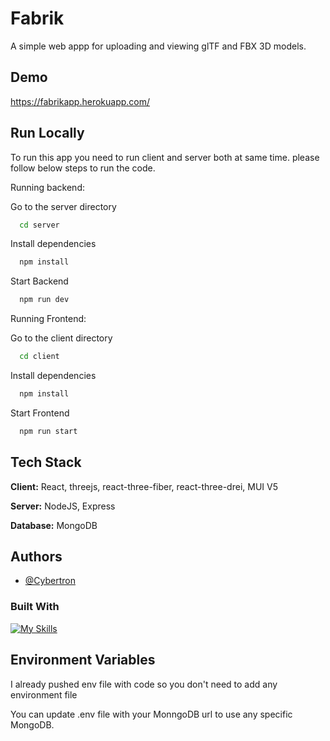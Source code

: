 
# Fabrik

A simple web appp for uploading and viewing glTF and FBX 3D models.


## Demo

https://fabrikapp.herokuapp.com/
## Run Locally

To run this app you need to run client and server both at same time. please follow below steps to run the code.


Running backend:

Go to the server directory
```bash
  cd server
```

Install dependencies
```bash
  npm install
```

Start Backend
```bash
  npm run dev
```


Running Frontend:

Go to the client directory
```bash
  cd client 
```

Install dependencies
```bash
  npm install
```

Start Frontend
```bash
  npm run start
```
    


## Tech Stack

**Client:** React, threejs, react-three-fiber, react-three-drei, MUI V5

**Server:** NodeJS, Express

**Database:** MongoDB


## Authors

- [@Cybertron](https://github.com/cybertron288)



### Built With


[![My Skills](https://skills.thijs.gg/icons?i=react,nodejs,mongodb)](https://skills.thijs.gg)
## Environment Variables

I already pushed env file with code so you don't need to add any environment file


You can update .env file with your MonngoDB url to use any specific MongoDB.